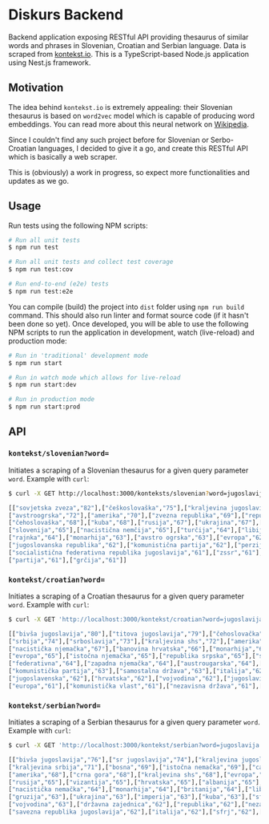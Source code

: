 # Diskurs Backend

Backend application exposing RESTful API providing thesaurus of similar words and phrases in Slovenian, Croatian and
Serbian language. Data is scraped from [kontekst.io](https://www.kontekst.io/). This is a TypeScript-based Node.js
application using Nest.js framework.

## Motivation

The idea behind `kontekst.io` is extremely appealing: their Slovenian thesaurus is based on `word2vec` model which is
capable of producing word embeddings. You can read more about this neural network on
[Wikipedia](https://en.wikipedia.org/wiki/Word2vec).

Since I couldn't find any such project before for Slovenian or Serbo-Croatian languages, I decided to give it a go, and
create this RESTful API which is basically a web scraper.

This is (obviously) a work in progress, so expect more functionalities and updates as we go.

## Usage

Run tests using the following NPM scripts:

```bash
# Run all unit tests
$ npm run test

# Run all unit tests and collect test coverage
$ npm run test:cov

# Run end-to-end (e2e) tests
$ npm run test:e2e
```

You can compile (build) the project into `dist` folder using `npm run build` command. This should also run linter and
format source code (if it hasn't been done so yet). Once developed, you will be able to use the following NPM scripts to
run the application in development, watch (live-reload) and production mode:

```bash
# Run in 'traditional' development mode
$ npm run start

# Run in watch mode which allows for live-reload
$ npm run start:dev

# Run in production mode
$ npm run start:prod
```

## API

### `kontekst/slovenian?word=`

Initiates a scraping of a Slovenian thesaurus for a given query parameter `word`. Example with `curl`:

```bash
$ curl -X GET http://localhost:3000/konteksts/slovenian?word=jugoslavija

[["sovjetska zveza","82"],["češkoslovaška","75"],["kraljevina jugoslavija","75"],["kraljevina shs","75"],["srbija","74"],
["avstroogrska","72"],["amerika","70"],["zvezna republika","69"],["republika","69"],["makedonija","68"],["federativna republika","68"],
["čehoslovaška","68"],["kuba","68"],["rusija","67"],["ukrajina","67"],["habsburška monarhija","67"],["kraljevina","67"],
["slovenija","65"],["nacistična nemčija","65"],["turčija","64"],["libija","64"],["albanija","64"],["italija","64"],
["rajnka","64"],["monarhija","63"],["avstro ogrska","63"],["evropa","62"],["nemčija","62"],["jugoslovanska armada","62"],
["jugoslovanska republika","62"],["komunistična partija","62"],["perzija","62"],["hrvaška","62"],["jugovina","61"],
["socialistična federativna republika jugoslavija","61"],["zssr","61"],["yugoslavija","61"],["palestina","61"],
["partija","61"],["grčija","61"]]
```

### `kontekst/croatian?word=`

Initiates a scraping of a Croatian thesaurus for a given query parameter `word`. Example with `curl`:

```bash
$ curl -X GET 'http://localhost:3000/kontekst/croatian?word=jugoslavija'

[["bivša jugoslavija","80"],["titova jugoslavija","79"],["čehoslovačka","76"],["kraljevina jugoslavija","76"],
["srbija","74"],["srboslavija","73"],["kraljevina shs","72"],["amerika","71"],["yugoslavija","69"],["carevina","68"],
["nacistička njemačka","67"],["banovina hrvatska","66"],["monarhija","66"],["bosna","66"],["republika","66"],
["evropa","65"],["istočna njemačka","65"],["republika srpska","65"],["savezna republika","65"],["kraljevina","65"],
["federativna","64"],["zapadna njemačka","64"],["austrougarska","64"],["crna gora","64"],["rusija","64"],
["komunistička partija","63"],["samostalna država","63"],["italija","62"],["libija","62"],["socijalistička","62"],
["jugoslavenska","62"],["hrvatska","62"],["vojvodina","62"],["jugoslavia","62"],["palestina","62"],["monarhistička","62"],
["europa","61"],["komunistička vlast","61"],["nezavisna država","61"],["sfrj","61"]]
```

### `kontekst/serbian?word=`

Initiates a scraping of a Serbian thesaurus for a given query parameter `word`. Example with `curl`:

```bash
$ curl -X GET 'http://localhost:3000/kontekst/serbian?word=jugoslavija'

[["bivša jugoslavija","76"],["sr jugoslavija","74"],["kraljevina jugoslavija","73"],["srbija","71"],
["kraljevina srbija","71"],["bosna","69"],["istočna nemačka","69"],["carska rusija","69"],["čehoslovačka","69"],
["amerika","68"],["crna gora","68"],["kraljevina shs","68"],["evropa","67"],["kraljevina","66"],["austrougarska","65"],
["rusija","65"],["vizantija","65"],["hrvatska","65"],["albanija","65"],["zapadna nemačka","64"],
["nacistička nemačka","64"],["monarhija","64"],["britanija","64"],["libija","63"],["republika srpska krajina","63"],
["gruzija","63"],["ukrajina","63"],["imperija","63"],["kuba","63"],["sfr jugoslavija","63"],["slovenija","63"],
["vojvodina","63"],["državna zajednica","62"],["republika","62"],["nezavisna država hrvatska","62"],
["savezna republika jugoslavija","62"],["italija","62"],["sfrj","62"],["carevina","62"],["republika srpska","61"]]
```